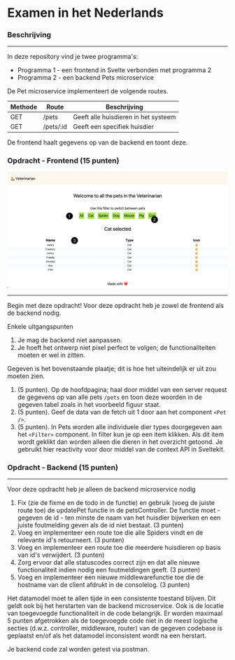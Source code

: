 # Examen in het Nederlands

### Beschrijving

---

In deze repository vind je twee programma's:

- Programma 1 - een frontend in Svelte verbonden met programma 2
- Programma 2 - een backend Pets microservice

De Pet microservice implementeert de volgende routes.

| Methode | Route | Beschrijving |
| --- | --- | --- |
| GET | /pets | Geeft alle huisdieren in het systeem |
| GET | /pets/:id | Geeft een specifiek huisdier |

De frontend haalt gegevens op van de backend en toont deze.

### Opdracht - Frontend (15 punten)

![alle huisdieren in een tabel](start.png)

---
Begin met deze opdracht! Voor deze opdracht heb je zowel de frontend als de backend nodig.

Enkele uitgangspunten

1. Je mag de backend niet aanpassen.
2. Je hoeft het ontwerp niet pixel perfect te volgen; de functionaliteiten moeten er wel in zitten.

Gegeven is het bovenstaande plaatje; dit is hoe het uiteindelijk er uit zou moeten zien.

1. (5 punten). Op de hoofdpagina; haal door middel van een server request de gegevens op van alle pets `/pets` en toon deze woorden in de gegeven tabel zoals in het voorbeeld figuur staat.
2. (5 punten). Geef de data van de fetch uit 1 door aan het component `<Pet />`.
3. (5 punten). In Pets worden alle individuele dier types doorgegeven aan het `<Filter>` component. In filter kun je op een item klikken. Als dit item wordt geklikt dan worden alleen die dieren in het overzicht getoond. Je gebruikt hier reactivity voor door middel van de context API in Sveltekit.

### Opdracht - Backend (15 punten)

---
Voor deze opdracht heb je alleen de backend microservice nodig

1. Fix (zie de fixme en de todo in de functie) en gebruik (voeg de juiste route toe) de updatePet functie in de petsController. 
   De functie moet - gegeven de id - ten minste de naam van het huisdier bijwerken en een juiste foutmelding geven als de id niet bestaat. (3 punten)
2. Voeg en implementeer een route toe die alle Spiders vindt en de relevante id's retourneert. (3 punten)
3. Voeg en implementeer een route toe die meerdere huisdieren op basis van id's verwijdert. (3 punten)
4. Zorg ervoor dat alle statuscodes correct zijn en dat alle nieuwe functionaliteit indien nodig een foutmeldingen geeft. (3 punten)
5. Voeg en implementeer een nieuwe middlewarefunctie toe die de hostname van de client afdrukt in de consolelog. (3 punten)

Het datamodel moet te allen tijde in een consistente toestand blijven. Dit geldt ook bij het herstarten van de backend microservice. Ook is de locatie van toegevoegde functionaliteit in de code belangrijk. Er worden maximaal 5 punten afgetrokken als de toegevoegde code niet in de meest logische secties (d.w.z. controller, middleware, router) van de gegeven codebase is geplaatst en/of als het datamodel inconsistent wordt na een herstart.

Je backend code zal worden getest via postman.